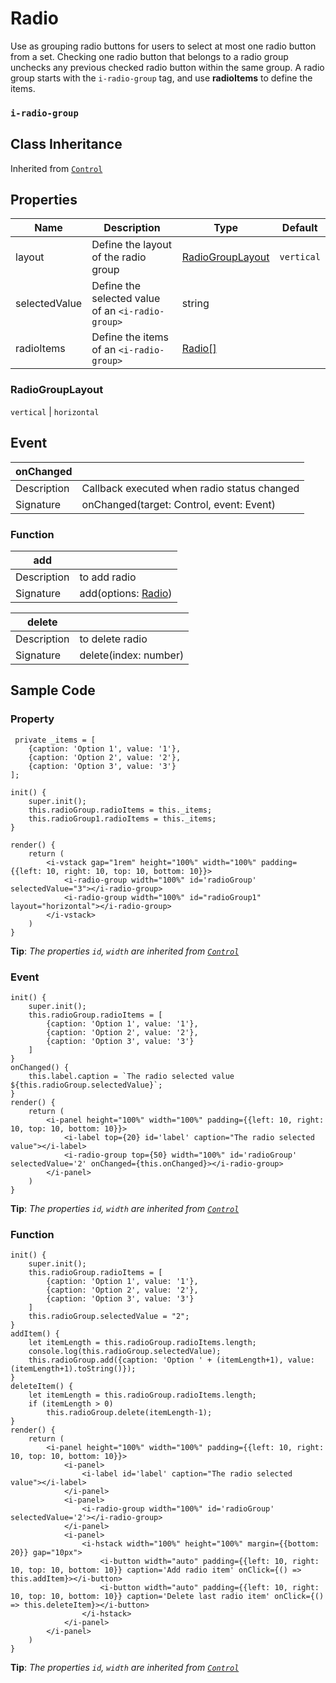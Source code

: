 # Radio

Use as grouping radio buttons for users to select at most one radio button from a set. Checking one radio button that belongs to a radio group unchecks any previous checked radio button within the same group. A radio group starts with the `i-radio-group` tag, and use **radioItems** to define the items.

### `i-radio-group`

## Class Inheritance
Inherited from [`Control`](components/Control/README.md)

## Properties

| Name            | Description                                       | Type       | Default |
| --------------- | ------------------------------------------------- | ---------- | ------- |
| layout          | Define the layout of the radio group              | [RadioGroupLayout](#radiogrouplayout) | `vertical` |
| selectedValue   | Define the selected value of an `<i-radio-group>` | string     |         |
| radioItems      | Define the items of an `<i-radio-group>`          | [Radio&#91;&#93;](../customDataType/README.md#radio) | |

### RadioGroupLayout
`vertical` \| `horizontal`

## Event

| **onChanged**  |                                                |
| -------------- | ---------------------------------------------- |
| Description    | Callback executed when radio status changed    |
| Signature      | onChanged(target: Control, event: Event)       |

### Function

| **add**        |                                                |
| -------------- | ---------------------------------------------- |
| Description    | to add radio                                   |
| Signature      | add(options: [Radio](../customDataType/README.md#radio)) |

| **delete**     |                                                |
| -------------- | ---------------------------------------------- |
| Description    | to delete radio                                |
| Signature      | delete(index: number)                          |

## Sample Code 

### Property
```typescript(samples/i-radio-1.tsx)
 private _items = [
    {caption: 'Option 1', value: '1'},
    {caption: 'Option 2', value: '2'},
    {caption: 'Option 3', value: '3'}
];

init() {
    super.init();
    this.radioGroup.radioItems = this._items;
    this.radioGroup1.radioItems = this._items;
}

render() {
    return (
        <i-vstack gap="1rem" height="100%" width="100%" padding={{left: 10, right: 10, top: 10, bottom: 10}}>
            <i-radio-group width="100%" id='radioGroup' selectedValue="3"></i-radio-group>
            <i-radio-group width="100%" id="radioGroup1" layout="horizontal"></i-radio-group>
        </i-vstack>
    )
}
```
**Tip**: _The properties `id`, `width` are inherited from [`Control`](components/Control/README.md)_

### Event
```typescript(samples/i-radio-2.tsx)
init() {
    super.init();
    this.radioGroup.radioItems = [
        {caption: 'Option 1', value: '1'},
        {caption: 'Option 2', value: '2'},
        {caption: 'Option 3', value: '3'}
    ]
}
onChanged() {
    this.label.caption = `The radio selected value ${this.radioGroup.selectedValue}`;
}
render() {
    return (
        <i-panel height="100%" width="100%" padding={{left: 10, right: 10, top: 10, bottom: 10}}>
            <i-label top={20} id='label' caption="The radio selected value"></i-label>
            <i-radio-group top={50} width="100%" id='radioGroup' selectedValue='2' onChanged={this.onChanged}></i-radio-group>
        </i-panel>
    )
}
```
**Tip**: _The properties `id`, `width` are inherited from [`Control`](components/Control/README.md)_

### Function
```typescript(samples/i-radio-3.tsx)
init() {
    super.init();
    this.radioGroup.radioItems = [
        {caption: 'Option 1', value: '1'},
        {caption: 'Option 2', value: '2'},
        {caption: 'Option 3', value: '3'}
    ]
    this.radioGroup.selectedValue = "2";
}
addItem() {
    let itemLength = this.radioGroup.radioItems.length;
    console.log(this.radioGroup.selectedValue);
    this.radioGroup.add({caption: 'Option ' + (itemLength+1), value: (itemLength+1).toString()});
}
deleteItem() {
    let itemLength = this.radioGroup.radioItems.length;
    if (itemLength > 0)
        this.radioGroup.delete(itemLength-1);
}
render() {
    return (
        <i-panel height="100%" width="100%" padding={{left: 10, right: 10, top: 10, bottom: 10}}>
            <i-panel>
                <i-label id='label' caption="The radio selected value"></i-label>
            </i-panel>
            <i-panel>
                <i-radio-group width="100%" id='radioGroup' selectedValue='2'></i-radio-group>
            </i-panel>
            <i-panel>
                <i-hstack width="100%" height="100%" margin={{bottom: 20}} gap="10px">
                    <i-button width="auto" padding={{left: 10, right: 10, top: 10, bottom: 10}} caption='Add radio item' onClick={() => this.addItem}></i-button>
                    <i-button width="auto" padding={{left: 10, right: 10, top: 10, bottom: 10}} caption='Delete last radio item' onClick={() => this.deleteItem}></i-button>
                </i-hstack>
            </i-panel>
        </i-panel>
    )
}
```
**Tip**: _The properties `id`, `width` are inherited from [`Control`](components/Control/README.md)_